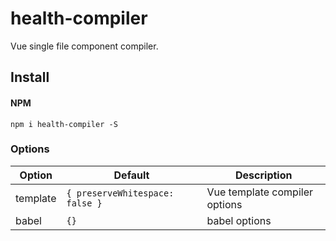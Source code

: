 # health-compiler

Vue single file component compiler.

## Install

#### NPM

```shell
npm i health-compiler -S
```

### Options

| Option | Default | Description |
|---|---|---|
| template | `{ preserveWhitespace: false }` | Vue template compiler options |
| babel | `{}` | babel options |
